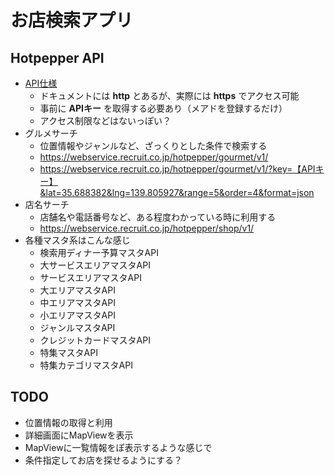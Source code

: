 # お店検索アプリ

## Hotpepper API

* [API仕様](https://webservice.recruit.co.jp/hotpepper/reference.html)
    * ドキュメントには **http** とあるが、実際には **https** でアクセス可能
    * 事前に **APIキー** を取得する必要あり（メアドを登録するだけ）
    * アクセス制限などはないっぽい？
* グルメサーチ
    * 位置情報やジャンルなど、ざっくりとした条件で検索する
    * https://webservice.recruit.co.jp/hotpepper/gourmet/v1/
    * https://webservice.recruit.co.jp/hotpepper/gourmet/v1/?key=【APIキー】&lat=35.688382&lng=139.805927&range=5&order=4&format=json
* 店名サーチ
    * 店舗名や電話番号など、ある程度わかっている時に利用する
    * https://webservice.recruit.co.jp/hotpepper/shop/v1/
* 各種マスタ系はこんな感じ
    * 検索用ディナー予算マスタAPI
    * 大サービスエリアマスタAPI
    * サービスエリアマスタAPI
    * 大エリアマスタAPI
    * 中エリアマスタAPI
    * 小エリアマスタAPI
    * ジャンルマスタAPI
    * クレジットカードマスタAPI
    * 特集マスタAPI
    * 特集カテゴリマスタAPI

## TODO

* 位置情報の取得と利用
* 詳細画面にMapViewを表示
* MapViewに一覧情報をぽ表示するような感じで
* 条件指定してお店を探せるようにする？

